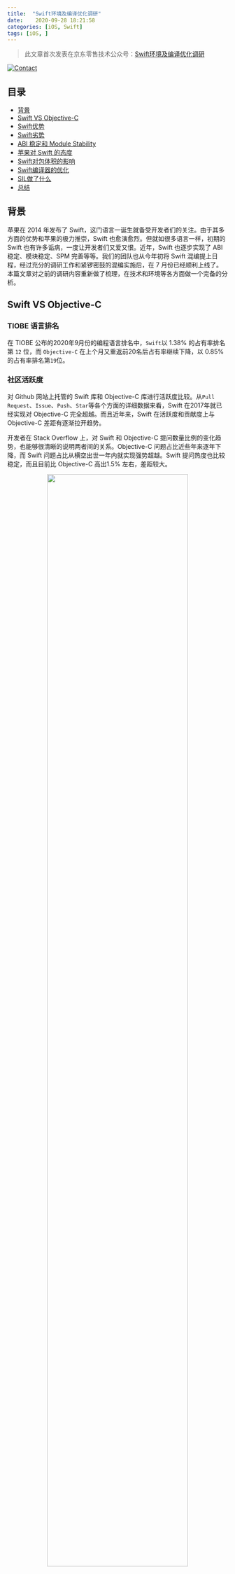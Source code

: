 ```yaml
---
title:  "Swift环境及编译优化调研"
date:    2020-09-28 18:21:58
categories: [iOS, Swift]
tags: [iOS, ]
---
```




> 此文章首次发表在京东零售技术公众号：[Swift环境及编译优化调研](https://mp.weixin.qq.com/s/cM4arazOf9npcO7Ws0fnJA)

[![Contact](https://img.shields.io/badge/contact-wangyanchang21-green.svg)](https://github.com/wangyanchang21)



## 目录

- [背景](#背景)
- [Swift VS Objective-C](#swift-vc-objective-c)
- [Swift优势](#swift优势)
- [Swift劣势](#swift劣势)
- [ABI 稳定和 Module Stability](#abi-稳定和-module-stability)
- [苹果对 Swift 的态度](#苹果对-swift-的态度)
- [Swift对包体积的影响](#swift对包体积的影响)
- [Swift编译器的优化](#swift编译器的优化)
- [SIL做了什么](#sil做了什么)
- [总结](#总结)



## 背景

苹果在 2014 年发布了 Swift，这门语言一诞生就备受开发者们的关注。由于其多方面的优势和苹果的极力推崇，Swift 也愈演愈烈。但就如很多语言一样，初期的 Swift 也有许多诟病，一度让开发者们又爱又恨。近年，Swift 也逐步实现了 ABI 稳定、模块稳定、SPM 完善等等。我们的团队也从今年初将 Swift 混编提上日程，经过充分的调研工作和紧锣密鼓的混编实施后，在 7 月份已经顺利上线了。本篇文章对之前的调研内容重新做了梳理，在技术和环境等各方面做一个完备的分析。




## Swift VS Objective-C

### TIOBE 语言排名

在 TIOBE 公布的2020年9月份的编程语言排名中，`Swift`以 1.38% 的占有率排名第 `12` 位，而 `Objective-C` 在上个月又重返前20名后占有率继续下降，以 0.85% 的占有率排名第`19`位。


### 社区活跃度

对 Github 网站上托管的 Swift 库和 Objective-C 库进行活跃度比较。从`Pull Request`、`Issue`、`Push`、`Star`等各个方面的详细数据来看，Swift 在2017年就已经实现对 Objective-C 完全超越。而且近年来，Swift 在活跃度和贡献度上与 Objective-C 差距有逐渐拉开趋势。

开发者在 Stack Overflow 上，对 Swift 和 Objective-C 提问数量比例的变化趋势，也能够很清晰的说明两者间的关系。Objective-C 问题占比近些年来逐年下降，而 Swift 问题占比从横空出世一年内就实现强势超越。Swift 提问热度也比较稳定，而且目前比 Objective-C 高出1.5% 左右，差距较大。

<center>
<img src="https://raw.githubusercontent.com/wangyanchang21/wangyanchang21.github.io/master/resource/swiftresearch/swift-env-compiler-3.png" width="80%" img/>
</center>


### Swift应用现状


想要得到 Swift 的实际应用现状，最直接的方式就是对 App Store 中的应用进行分析。然后，我们就基于8月1日的国内 App Store 应用免费排行榜，对前100名的应用进行了可执行文件的扫描分析。结果中已经实现 Swift 开发的有31个，没有实现的有69个，具体数据如下：


| 排名 |        应用        | 是否支持Swift |
| :--: | :----------------: | :-----------: |
|  1   |     个人所得税     |               |
|  2   |       拼多多       |               |
|  3   |     淘宝特价版     |               |
|  4   |     交管12123      |               |
|  5   |        钉钉        |               |
|  6   |        剪映        |       ✔       |
|  7   |        微信        |       ✔       |
|  8   |        微视        |       ✔       |
|  9   |     抖音短视频     |               |
|  10  |      腾讯会议      |               |
|  11  |      企业微信      |               |
|  12  |       支付宝       |               |
|  13  |        百度        |       ✔       |
|  14  |      七猫小说      |       ✔       |
|  15  |         QQ         |               |
|  16  |       爱奇艺       |       ✔       |
|  17  |      手机淘宝      |       ✔       |
|  18  |     快手极速版     |               |
|  19  |        美团        |               |
|  20  |      优酷视频      |       ✔       |
|  21  |        得物        |       ✔       |
|  22  |       芒果TV       |       ✔       |
|  23  |       58同城       |               |
|  24  |      高德地图      |               |
|  25  |      BOSS直聘      |               |
|  26  |      阿里巴巴      |               |
|  27  |    中国建设银行    |               |
|  28  |        快手        |               |
|  29  |    农行掌上银行    |               |
|  30  |       云闪付       |               |
|  31  |        闲鱼        |               |
|  32  |     闽政通APP      |       ✔       |
|  33  |       小红书       |       ✔       |
|  34  |      腾讯视频      |               |
|  35  |       QQ音乐       |               |
|  36  |    中国工商银行    |       ✔       |
|  37  |        京东        |       ✔       |
|  38  |     网易云音乐     |               |
|  39  |       安居客       |               |
|  40  |      手机天猫      |               |
|  41  |      京东金融      |               |
|  42  |      酷狗音乐      |               |
|  43  |      哔哩哔哩      |       ✔       |
|  44  |  中国银行手机银行  |       ✔       |
|  45  |      中国移动      |               |
|  46  |      贝壳找房      |               |
|  47  |      人人视频      |               |
|  48  |     抖音极速版     |               |
|  49  |      美图秀秀      |       ✔       |
|  50  |      QQ浏览器      |               |
|  51  |     WPS Office     |               |
|  52  |        陌声        |       ✔       |
|  53  |      轻颜相机      |       ✔       |
|  54  |      哈啰出行      |               |
|  55  |      百度网盘      |       ✔       |
|  56  |      驾考宝典      |               |
|  57  |     扫描全能王     |               |
|  58  |       学小易       |               |
|  59  |       天眼查       |               |
|  60  |        Soul        |       ✔       |
|  61  |        Keep        |       ✔       |
|  62  |       QQ邮箱       |               |
|  63  |      招商银行      |               |
|  64  |    WiFi万能钥匙    |               |
|  65  |      美团外卖      |               |
|  66  |        微博        |               |
|  67  |    邮储手机银行    |               |
|  68  |      UC浏览器      |               |
|  69  |      喜马拉雅      |               |
|  70  |        夸克        |               |
|  71  |     平安好车主     |               |
|  72  |        醒图        |       ✔       |
|  73  | 中国联通手机营业厅 |               |
|  74  |      网上国网      |               |
|  75  |      学习强国      |               |
|  76  |      大众点评      |               |
|  77  |      番茄小说      |               |
|  78  |       饿了么       |               |
|  79  |     搜狗输入法     |               |
|  80  |     铁路12306      |               |
|  81  |       作业帮       |               |
|  82  |        知位        |               |
|  83  |       懂车帝       |       ✔       |
|  84  |      掌上生活      |               |
|  85  |        识货        |       ✔       |
|  86  |        袋鼠        |               |
|  87  |     京东极速版     |               |
|  88  |      百度地图      |               |
|  89  |       货拉拉       |               |
|  90  |      苏宁易购      |               |
|  91  |        知乎        |       ✔       |
|  92  |      腾讯新闻      |       ✔       |
|  93  |      全民K歌       |               |
|  94  |      滴滴出行      |       ✔       |
|  95  |     万能遥控器     |               |
|  96  |       链工宝       |               |
|  97  |      今日头条      |       ✔       |
|  98  |      汽车之家      |               |
|  99  |      携程旅行      |       ✔       |
| 100  |     肯德基KFC      |       ✔       |


国内 App Store 应用免费排行榜数据分析如下：

```mermaid
pie title 中国区 Top 100 App Swift 支持度
"支持" : 31
"不支持" : 69
```


但对于美国 App Store 应用免费排行榜进行分析后，发现数据上基本与国内相反，使用Swift的应用占比81%，不包含Swift的仅有19%。国外开发者对于 Swift 的使用力度还是很高的，与国内的数据形成一个十分明显的对比，所以国内开发者整体对于 Swift 的支持度还是有一定差距的。

```mermaid
pie title 美国区 Top 100 App Swift 支持度
"支持" : 81
"不支持" : 19
```


由于只采样前100个应用，所以数据并不能精确说明 Swift 在 iOS 中的应用比例，只能作为一个参考。2019年开发者曾对国内外 Top 1000 的 App 做过同样的分析，他们的结论是国内使用 Swift 的 APP 占比约22%，美区使用 Swift 的 APP 占比约78%。



## Swift 优势

- 性能高、速度快

Swift 性能高，速度快，在复杂数据的处理上尤为明显。在 WWDC 2015 时苹果就曾发布过一组 Swift 和 ObjC 性能对比的数据。在 Richards 的基准测试中，Swift 的运行速度是 ObjC 的 4.29 倍。在 DeltaBlue 的基准测试中，Swift 的运行速度是 ObjC 的 2.67 倍。

<center>
<img src="https://raw.githubusercontent.com/wangyanchang21/wangyanchang21.github.io/master/resource/swiftresearch/swift-env-compiler-6.png" width="80%" img/>
</center>

Swfit 中的类分为值类型和引用类型，值类型是没有引用计数的，纯粹的值类型是存储于栈区的。Swift 中的 struct 能替代绝大数 ObjC 中的类，通过入栈出栈方式进行分配和销毁，大幅减少了在堆区内存的分配和回收，提高了效率。Swift 还在一些细节上做了内存优化，比如集合类型的 Copy-on-Write 特性。


- 安全性高

Swift 从设计之初就比基于 C 的语言更安全，另外还清除了不安全的代码。Swift 具有静态调度安全的特性，所以许多问题在编译时就能提前发现。
Swift 还是强类型语言，默认情况下 Swift 对象不能为 nil，只有在初始化之后才可以使用，否则便会编译报错。另外，可选类型(Optionals)是 Swift 专门设计用于支持对象为 nil 的场景的。这就使得代码更加安全、简洁，防止了许多由于 nil 而造成的运行时难以查找的崩溃问题。
Array、Dictionary、Set 集合类型以及其他的值类型，在一定程度上解决了一部分线程安全的问题，比如值类型的的存储属性、非全局的值类型变量等。
当代码中发生内存溢出时，编译器会发送诊断信息。比如，常量计算中的内存溢出是很难查找的，Swift 编译器会把这个错误信息警示于开发者，而不是取值错误。
从过往经验中来看，Swift 的整体崩溃率是低于 ObjC 的。这些强大的内置错误处理，给了 Swift 很高的安全性，但这一切都归根结底于 Swift 在编译器中所作的工作。

- 先进性

泛型、协议扩展在很大程度上提高了代码的复用率，使代码更加灵活。
元组、关联枚举、下标语法、自定义运算符、字面量语法等，这些 ObjC 不具备的特性，可以十分简单地实现场景定制化，让代码更加灵活自如。
结构体作为值类型的对象结构，可以满足绝大多数业务场景，做到更好的内存管理，也更符合线程安全的设计。
Swift 引入模块的概念，解决了 ObjC 中长久以来为人诟病的命名空间问题。访问权限由 private 到 open 分为五级，使模块间的调用把控力更容易掌握。
Swift 中闭包占有很重的戏份，但却拥有十分轻量级语法，许多便捷的高阶函数都是以闭包的形式展开进行的。这里面也体现了一些函数式编程的思想，而且其实所有的函数都可以作为一个闭包进行调用。

- 开发效率

Swift 指针的概念更加淡化了，内存管理也更加简单便利了，就连 ObjC 中需要手动管理的 CF 对象内存，也可以自动管理了。与 ObjC 相比，程序开发更傻瓜化，能让开发者有更多的精力放在业务逻辑层面，提升了开发效率。
通过 Swift Playgrounds，无需复杂的项目配置就可以快速建立一个 Swift 运行环境，并且支持 UI 调试。无需进行手动编译便可以快速反馈给开发者，所以在某些场景下提高了开发者的调试效率。


- 代码量减少

由于 Swift 语言简洁明确，实现同样的功能，代码量明显比 ObjC 有所减少，估计减少 15~30%。我们曾尝试把京东中几个具有独立业务的 ObjC 页面用 Swift 重写了，最终代码量降低了 20.13%。

- 跨平台

Swift 可以在所有的 Apple Platform 中开发使用，包括 iOS，macOS，watchOS 和 tvOS。除此之外，还支持 Linux、Windows、Ubuntu、CentOS 等平台。
Swift 从开发调试到二进制构建，再到打包分发，这些都已经完全集成在 Xcode 及其工具链中了。另外，Swift Package Manager 在 5.3 版本对二进制包分发和资源的打包的支持，使其跨品台的生态更加完整了。

- 广泛的应用

 Swift 在应用上很广泛，并不局限于苹果平台的开发。它有专门的团队 Swift Server Work Group (SSWG) 在从事服务端的建设，还有相应而生的后端框架 Perfect，Vapor 等。在人工智能领域 Swift for TensorFlow 的发展也如火如荼，还有 Web 前端、Linux等等。

- 开源、持续发展

Swift 是一门静态语言，面世以来就是开源的身份。苹果在 Swift Forums 和 Swift evolution 中广泛接受开发者们的建议和提案，这也促使着 Swift 近年来的飞快发展。苹果在 Swift 中倾尽心血，在短短几年时间内，语言完善和生态建立的速度之快，让业内人士瞠目结舌。但无论如何，Swift 还是一个很年轻的语言，而且它发展的脚步也不会停下。



## Swift 劣势

- 对于 Swift 混编工程来说，Swift 是可以无障碍调用 ObjC 的，但是反之不一定。虽然苹果的优化让 Swift 完美地兼容了 ObjC，但 Swift 中一些独有的特性，ObjC 是不能够支持的，在语言的转义过程中很容易出现问题，造成程序错误。
- Swift 工程在编译时长上一般大于 ObjC。主要原因是静态调度的 Swift 在编译期就需要做更多的工作，会做许多检查和优化。编译器在优化阶段，估计就要占用三分之一左右的编译时间。但目前 Xcode 中有一些 Swift 的编译选项，通过调整这些策略，编译时长上还是有一定的优化空间的。
- 单纯就某些简单的基础操作来说，如某些循环、拼接、元素增减等方面，Swift 速度上甚至不如 ObjC，但并不影响其复杂场景下以及整体的性能优势。
- 在 Swift5.0 之前，或者在低于 iOS 12.2 以下的操作系统中 Swift runtime 和标准库包仍然会打包到工程的包中，仍然占用和应用的包体积。



## ABI 稳定和 Module Stability

Swift5.0 开始，ABI 稳定。这意味着通过 Swift5.0 及以上的编译器编译出来的应用二进制，就可以运行在任意 Swift5.0 及以上的 swift runtime 上。ABI 稳定后，Swift runtime 和标准库已经植入 `macOS 10.14.4`、`iOS 12.2`、`watchOS 5.2` 及以上系统中。因此，已经使用 Swift 的应用包体积将会减少，一般来说可以减小 10M 左右。WWDC 大会上苹果发布数据来看，在 iOS 12.2 中更新为 Swift5.0 后，iOS 应用单从 Swift 库方面就减少 7.5M ，watchOS 应用单从 Swift 库就减少 11.6M。当然，这个数据不是一个定值，会由代码中调用的标准库的数量来决定。

<center>
<img src="https://raw.githubusercontent.com/wangyanchang21/wangyanchang21.github.io/master/resource/swiftresearch/swift-env-compiler-7.png" width="80%" img/>
</center>

根据苹果官方给出的数据，截止到 2020年6月17日，市场上所有 iPhone 中能支持 Swift runtime 内置的设备比例在 81%~94% 之间。因为从 iOS12.2 开始支持的，理论上来说这个值应该更接近 94%，估计在 90% 左右。而且，从长远角度来看，随着苹果系统的更新，这个数据也会越来越高。

Swift5.1 开始 Module Stability。这意味着使用不同版本编译器构建的 Swift 模块可以在同一个应用程序中一起使用。开发者可以使用第三方库，而不必担心它们使用的是哪个版本的 Swift 编译器。无论是 ABI 稳定还是模块稳定，对于开发者来说都是非常值得庆贺的事情。



## 苹果对 Swift 的态度

苹果官方的 SDK 中，纯 Swift 的框架已经越来越多，比如 Combine、SwiftUI、RealityKit、Create ML、CryptoKit 等等。这些都是苹果主推的技术，而且这些库不能被 Objective-C 直接混编。在 WWDC 2020 上，发布了新功能 App Widget 组件。值得注意的是，App Widget 开发仅限于 SwiftUI。

国外开发者 Alexandre Colucci 曾分析过苹果系统中 Swift 的使用情况。除了 Swift 库之外，iOS 13.1 中已经有 141 个二进制文件使用了 Swift。而且近两年来，增长速度惊人。

<center>
<img src="https://raw.githubusercontent.com/wangyanchang21/wangyanchang21.github.io/master/resource/swiftresearch/swift-env-compiler-8.png" width="80%" img/>
</center>

总之，自 WWDC 2019 以来，越来越多的框架和功能向纯 Swift 倾斜。另外，WWDC 的示例代码早已经不见 ObjC 的踪影，越来越多的系统 App 使用 Swift 重写，这些都明显地体现了苹果在 ObjC 向 Swift 跨进这件事情上的趋势和态度。



## Swift 对包体积的影响

### 空白工程对比

创建两个空白工程，分别对 ObjC 和 Swift 在 ABI 稳定前后的不同系统中做了一个对比，结果如下：

|  开发语言  | iOS系统  | ipa包体积 |
| :--------: | :------: | :-------: |
| Objctive-C | iOS 13.0 |   69KB    |
| Swift 5.1  | iOS 13.0 |   70KB    |
| Objctive-C | iOS 8.0  |   176KB   |
| Swift 5.1  | iOS 8.0  |   4.8MB   |

可以明显看出在 ABI 稳定后，由于内置了 Swift 标准库和 runtime 的缘故，包体积已经缩减了约 4.7M。但在 ABI 稳定前，还是需要内置到 ipa 包中的。


### 仅支持 Swift 混编环境的工程

对纯 ObjC 工程实施 Swift 环境支持后，不添加任何 Swift 代码。在一个 arm64 的设备下，LinkMap 中会增加如下内容：

|                动态/静态库                 |   大小   |
| :----------------------------------------: | :------: |
|              libswiftCore.tbd              |   32 B   |
|         libswiftCompatibility50.a          | 321	B |
| libswiftCompatibilityDynamicReplacements.a | 161	B |
|                   总大小                   |  514 B   |


根据可执行文件分析，得到新增的 Swift 相关动态链接库：

| 序号 |            动态链接库             |
| :--: | :-------------------------------: |
|  1   | LC_LOAD_DYLIB(libswiftCore.dylib) |

对于仅支持 Swift 环境的工程来说，只会链接 libswiftCore 这一个动态库，另外 LinkMap 中的库大小也还不到 1KB，基本可忽略不计。


### 实现 Swift 混编业务的工程

对纯 ObjC 工程实施 Swift 环境支持，且用 Swift 实现部分业务后。在一个 arm64 的设备下，LinkMap 中会增加如下内容：

|                动态/静态库                 |   大小   |
| :----------------------------------------: | :------: |
|              libswiftCore.tbd              | 2.05 KB  |
|           libswiftFoundation.tbd           |  448 B   |
|            libswiftDispatch.tbd            |  256 B   |
|             libswiftUIKit.tbd              |   96 B   |
|           libswiftObjectiveC.tbd           | 64	B  |
|         libswiftCompatibility50.a          | 321	B |
| libswiftCompatibilityDynamicReplacements.a |  161 B   |
|                   总大小                   | 3.36 KB  |


根据可执行文件分析，得到新增的 Swift 相关动态链接库：

| 序号 |                动态链接库                 |
| :--: | :---------------------------------------: |
|  1   |     LC_LOAD_DYLIB(libswiftCore.dylib)     |
|  2   | LC_LOAD_DYLIB(libswiftCoreGraphics.dylib) |
|  3   |   LC_LOAD_DYLIB(libswiftDispatch.dylib)   |
|  4   |  LC_LOAD_DYLIB(libswiftFoundation.dylib)  |
|  5   |  LC_LOAD_DYLIB(libswiftObjectiveC.dylib)  |
|  6   |    LC_LOAD_DYLIB(libswiftUIKit.dylib)     |

对比仅支持 Swift 环境的工程，多了许多动态库，这些就是项目中用到的 Swift 标准动态库。这也是为什么在 ABI 稳定前，随着涉及到越来越多的 Swift 标准动态库，包体积在不断增加的原因。另外 LinkMap 相应增长的大小只有 2.85KB，所以这个数值还是基本可以忽略不计的。



## Swift 编译器的优化

相比 ObjC 来说，编译器性能更高、速度更快，也更加安全。究其根本，Swift 一切的优越之处，都源于其经过无数优化的 Swift 编译器。首先在 C、C++、Objective-C 工程中，编译器前端使用的是 clang，后端使用的 LLVM。而在 Swift 中的编译器前端所使用的是 swift，后端同样是使用的 LLVM。惟一的区别就在于编译器前端的不同，也就是 clang 和 swift 的区别。


### clang 编译前端

<center>
<img src="https://raw.githubusercontent.com/wangyanchang21/wangyanchang21.github.io/master/resource/swiftresearch/swift-env-compiler-9.png" width="80%" img/>
</center>

上图修改于苹果公司 Swift 高级编译器工程师 Joe Groff 在 LLVM 开发者大会的分享的内容。其实 clang 有以下几个缺点：

- 在源码和 LLVM IR 之间存在的巨大的抽象空间
- IR (Intermidiate Resprsentation) 并不适用与源码级别的分析
- CFG (Control Flow Graph) 缺乏精度
- CFG 偏离了编译流程的主路径
- 在 CFG 和 IR 降级中存在许多重复的工作


### swift 编译前端

然而，SIL 的设计就将这些问题全部解决。swift 是一个包含 clang 然后又做了许多优化的编译器前端，它的核心是 Swift Intermediate Language (SIL)。SIL 是 Swift 编译器在 AST（Abstract Syntax Tree）和 LLVM IR 之间的中间表示。也可以说 Swift 语言的绝大部分特性都取决于 SIL 所做的优化。

<center>
<img src="https://raw.githubusercontent.com/wangyanchang21/wangyanchang21.github.io/master/resource/swiftresearch/swift-env-compiler-10.png" width="80%" img/>
</center>

上图中从 SILGen 到 IRGen 的过程，是与 clang 前端不同的功能。Swift 编译器将分析的过程植入编译流程主路径，SIL 很好地弥补了 AST 到 LLVM IR 之间的空间。

SILGen 将词法语义分析后的 AST 生成未加工的 SIL，在 SIL 内部经过一些列的分析、诊断、优化等操作并生成标准的 SIL，然后 IRGen 在将标准的 SIL 降级为 LLVM IR，交付于编译器后端。在这个过程中，重中之重是 SIL 的分析和高级优化部分。分析工作主要是对数据流强制执行 Swift 语言要求的诊断，比如变量明确初始化、代码可达性等。高级优化工作包括引用计数优化、内存分配优化、动态方法去虚拟化、内联优化、泛型特化等等。



## SIL 做了什么

Swift 语言的核心就在于 SIL，前文中描述过 SIL 的功能了，究其根本就是分析和高级优化。这些优化可以归纳为下图中诸多方面。本节以性能优化为主，对其中部分优化展开阐述。

<center>
<img src="https://raw.githubusercontent.com/wangyanchang21/wangyanchang21.github.io/master/resource/swiftresearch/swift-env-compiler-11.png" width="80%" img/>
</center>

### 内存管理

Swfit 中的类分为值类型和引用类型，值类型是没有引用计数的，纯粹的值类型是存储于栈区的。struct 是 Swift 标准的值类型，也是官方推荐优先考虑使用的类型，它能够取代 ObjC 中大部分业务场景中的类。使用值类型时，仅仅通过入栈和出栈的方式来分配和销毁，无需引用计数。相对于堆区需要进行内存开辟、内存回收、引用计数管理，效率明显提升。在 ObjC 中一个对象类型的内存布局结构是，栈区存储指针，堆区存储内容。堆区在数据访问时，也要先通过栈区取值，然后通过指针找到对应堆区地址获取内容。所以值类型在数据访问时，也减少了一层数据读取，效率上也得到了提升。

<center>
<img src="https://raw.githubusercontent.com/wangyanchang21/wangyanchang21.github.io/master/resource/swiftresearch/swift-env-compiler-12.png" width="80%" img/>
</center>


### copy-on-write

对于值类型来说，当把某个变量赋值给另外一个变量时，这应该是一个拷贝的过程，会把内容拷贝到另一块内存中，所以两个变量对应了两块内存区域。但 Swift 对这里做了一些优化，即 copy-on-write，这一个懒加载的思路。当变量完成拷贝时，其实会共用一块内存，只有当第二个变量做出修改时，才会发生实际的拷贝行为。这只是 Swift 关于对内存诸多优化中的一个。

<center>
<img src="https://raw.githubusercontent.com/wangyanchang21/wangyanchang21.github.io/master/resource/swiftresearch/swift-env-compiler-13.png" width="80%" img/>
</center>


### 内联优化

在函数的调用过程可以解释为一个指令在函数地址来回跳转的过程。在某个函数中调用另一个函数时，指令就会跳转到被调用函数的入口地址，执行完成后指令再跳回原函数，继续执行后面的代码。Swift 编译器会将引用透明的函数进行强制内联，在编译期，编译器就会将被调用函数的代码副本放置在函数调用的位置。这样在运行时，就减少了指令的跳转，提升了执行效率。

编译器内联优化前代码：

```swift
func getSomeNumber() -> Int {
    return getOnHundred()
}

func getOnHundred() -> Int {
    return 100
}
```

编译器内联优化后代码：

```swift
func getSomeNumber() -> Int {
    return 100
}
```

### 泛型原理、泛型特化

泛型是 Swift 中提升代码复用率的利器。泛型函数在执行过程中需要以 `Protocol Witness Table` 作为协议函数的管理者、`Value Witness Table` 作为生命周期管理者，动态创建 `Existential Container` 作为实际数据的管理者，然后才能让泛型对象执行正确的泛型函数。这个动态的过程，是泛类型的实现的核心，底层原理依赖于 Swift 中的协议。下图是编译器对泛型原理的伪代码，不是本文重点，就不过多讨论了。

<center>
<img src="https://raw.githubusercontent.com/wangyanchang21/wangyanchang21.github.io/master/resource/swiftresearch/swift-env-compiler-14.png" width="80%" img/>
</center>

那么问题来了，既然是在运行时动态化调用，又执行了许多类型和协议相关的处理，那么执行效率一定低于静态化的方式。然而，泛型特化就是编译器为这个场景做的优化。

```swift
protocol Animal {
    func eat()
}

struct Cat: Animal {
    func eat() {
        print("cat is eating")
    }
}

struct Dog: Animal {
    func eat() {
        print("dog is eating")
    }
}
```

Cat 和 Dog 都是遵循并实现了 Animal 协议的类型，以它们为例，来实现一个泛型的函数，并进行调用。

```swift
// 泛型函数
func doSomeThing<T: Animal>(someAnimal: T) {
    someAnimal.eat()    // 如上文所述，其实编译器在这里做了许多动态性处理
}

// 泛型函数调用
doSomeThing(someAnimal: Cat())
doSomeThing(someAnimal: Dog())
```

泛型特化就是把泛型函数进行特定化处理，让其可以在不影响协议执行的情况下，减少诸多事务的处理，降低动态性。编译器优化后的代码大致如下：

```swift
// 泛型特化后函数
func doSomeThingOfCat(someAnimal: Cat) {
    someAnimal.eat()
}
func doSomeThingOfDog(someAnimal: Dog) {
    someAnimal.eat()
}

// 泛型特化后函数调用
doSomeThingOfCat(someAnimal: Cat())
doSomeThingOfDog(someAnimal: Dog())
```

假如再加上函数内联的优化，可能会是这样：

```swift
// 泛型特化、内联优化后
func doSomeThingOfCat(someAnimal: Cat) {
    print("cat is eating")
}
func doSomeThingOfDog(someAnimal: Dog) {
    print("dog is eating")
}
```

泛型特化后代码执行效率得到不少提升，但是在某些场景下，诸如泛型特化、函数内联等操作编译器是不能实现的。原因在于编译器的非模块化编译模式，不允许编译器了解当前文件外的代码，这就导致编译器不会去进行优化。


### 编译模式

Swift 的编译模式有两种，一种是 `Incremental`，是以单个文件作为编译单元，进行增量编译。编译器读取解析源文件后，进行一些优化调整，生成机器可识别的汇编代码并写一个 `.o` 或者目标文件中。最后再由 `linker` 将多个目标文件合并到可执行文件或动态库中。

<center>
<img src="https://raw.githubusercontent.com/wangyanchang21/wangyanchang21.github.io/master/resource/swiftresearch/swift-env-compiler-15.png" width="80%" img/>
</center>

在这种情况下，编译器优化的范围只是当前文件，这就把优化范围限制在当前文件中，所以编译就无法进行跨文件的深度优化。Swift 3 开始支持另一种编译模式，`whole-module-optimization`（-wmo），这将会以整个模块作为优化单元，这意味着编译器会了解所有代码实现，它可以针对上下文实施具体优化。这些优化包括函数内联优化、泛型特化、函数派发方式优化（文章后面会有描述）等。

<center>
<img src="https://raw.githubusercontent.com/wangyanchang21/wangyanchang21.github.io/master/resource/swiftresearch/swift-env-compiler-16.png" width="80%" img/>
</center>

那 wmo 是不是就不会增量编译了？其实在 SIL 将整个模块进行优化后，模块又会被拆分，LLVM 后端会在多个线程中把拆分的部分进行处理。所以，即使在 wmo 下，编译器也可以并行、增量地执行大部分编译工作。

<center>
<img src="https://raw.githubusercontent.com/wangyanchang21/wangyanchang21.github.io/master/resource/swiftresearch/swift-env-compiler-17.png" width="80%" img/>
</center>


### 函数调度

Swift 是一门静态语言，但并不能说明只有静态调度，它一样也存在动态调度的情况。但本文所指的动态调度并不是 ObjC 中动态消息发送，而是虚函数表的调用方式，即 virtual method table（V-Table），这里不做展开讨论。

静态调度在编译期就已经决定了，在运行时直接执行代码实现，而且编译器还会进行一系列的优化，比如内联等。动态调度是在编译期无法决定执行那些代码实现，只能在运行时根据上下文环境决定跳转到代码的实现。我们都了解静态调度的效率要高于动态调度。对于 Swift 来说，动态调度本质上比静态调度的效率相差并不大，但动态调度会造成 SIL 不能对这些函数进行进一步优化。这些优化的缺失，才是效率差距拉大的根本原因。

为什么 Swift 要比 ObjC 要快呢？对于 ObjC 来说，编译器无法通过消息发送来消除动态调度，也无法执行任何分析、无法内联。而在 Swift 中，编译器有更多的信息，在许多情况下可以消除这些动态调度，从而带来了性能和运行速度的提升。


#### class 的调度方式

在 Swift 中，class 类型可以拥有继承关系的，一旦发生继承关系，编译器就可能在编译器不能决定执行过程，产生动态调度的情况。实现一个访问限制为 open 的 Person 类，并定义一个以 Person 作为入参的函数。

```swift
open class Person {
    var name = ""
    func eat() {}
}

func doAnyThing(per: Person) {
    print("He is \(per.name)")
    per.eat()
}
```

但对于编译器来说，执行到 doAnyThing() 函数时，并不能确定当前这个对象的具体类型。所以就需要编译器先通过动态查询当前类型和该类型静态内存上的虚函数表，其中包含指向要执行函数实现的正确指针。具体编译器实现的伪代码如下：

```swift
func doAnyThing(per: Person) {
    let nameGetter = Person.nameGetter(per)
    print("He is \(nameGetter(per))")
    let eatMethod = Person.noiseMethod(per)
    eatMethod(per)
}
```

那么 class 类型就一定是动态调度吗？不是的，如果编译器了解到当前类的函数没有被 override 的，就会自动优化到静态调度的方案，直接执行该类型的函数，达到提升效率的目的。


#### struct 的调度方式

struct 没有引用计数，不存在继承关系，也无需 V-Table，所以在函数的调度方式上，一定是静态的。但有一个需要注意的地方，这些函数不包括遵循协议的函数。因为协议函数的底层实现，是依赖 Witness Tables 的机制实现的，一部分可以做到静态调度，大部分需要动态调度。这里就不做展开讨论了。
前文中也已经介绍过了，静态调度的函数，一定会最大程度上支持编译器的优化。所以 struct 不仅在调度方式上比较高效，在优化程度上也比较彻底，这也就决定了一般情况下的 struct 性能较好。


### 数组越界检查


对于数组来说，会检查数组的读取或者写入范围是否发生越界行为，为代码提供保护。一旦越界，就会发生诊断信息，而不是发生取值错误。下面以官方给出的例子进行解释。

```swift 
for i in 0..< n {
    precondition (i < length)
    A[i] ^= 13
}
```

目前，而且 Swift 团队还将此检查提前到循环之外，将从时间复杂度从之前的O(n)优化为现在的O(1)了。即使在巨大的循环次数时，检查的成本也可以忽略不计。

```swift
precondition (i < length)
    for i in 0..< n {	
    A[i] ^= 13
}
```

### 常量溢出检查

如果常量表达式在计算过程中发生溢出，就会发出诊断信息，防止造成取值错误。

```swift
var max = Int.max
max = max + 1 
```

### 函数返回分析

函数返回分析可验证每个函数在其路径上的返回值，确保返回值与函数定义的类型一致。也可以理解为代码可达性检测的一种，如果编译器检查发现不一致或者无返回值，编译器就会在发出 unreachable 指令，提示开发者数据流的错误信息。这也就更能体现出 Swift 是一门强类型语言了。


## 总结

从语言活跃、社区活跃、应用现状等方面，与 Objective-C 做了详细对比，足以说明 Swift 开发环境已经完备。就优劣势而言，Swift 更为安全、高效、先进、简洁，利远大于弊。另外，苹果对于开源的 Swift 持续不断的改进，尤其是近一年来的重大更新，使我们欢呼雀跃。从跨平台的角度来看，笔者认为苹果对于 Swift 的战略定位绝不止 Apple Platform、也不止前端、后台、人工智能领域。总之，Swift 还很年轻，对于它来说才刚刚开始，但对于 Apple 开发者来说 Swift 的时代早已到来。若再问何时出发，不如就在今天。





## 相关资料

- [Swift 官方文档](https://swift.org)
- [苹果开发者官网](https://developer.apple.com/)
- [TIOBE](https://www.tiobe.com/)
- [GitHub](https://github.com/)
- [Stack Over Flow](https://stackoverflow.com)
- [Swift Compiler](https://swift.org/swift-compiler/#compiler-architecture)
- [swift docs](https://github.com/apple/swift/tree/master/docs)
- [LLVM](http://www.aosabook.org/en/llvm.html)
- [clang - the Clang C, C++, and Objective-C compiler](https://clang.llvm.org/docs/CommandGuide/clang.html)
- [2015 LLVM Developers’ Meeting: Joseph Groff & Chris Lattner “Swift's High-Level IR: A Case Study..."](https://www.youtube.com/watch?v=Ntj8ab-5cvE&feature=youtu.be)
- [High-Level Optimizations in SIL](https://apple-swift.readthedocs.io/en/latest/HighLevelSILOptimizations.html#)
- [Optimizing Swift Performance](https://developer.apple.com/videos/play/wwdc2015/409/)
- [Whole-Module Optimization](https://swift.org/blog/whole-module-optimizations/)
- [Apple’s use of Swift and SwiftUI in iOS 15](https://blog.timac.org/2021/1219-state-of-swift-and-swiftui-ios15/)






-------

欢迎指正, [wangyanchang21](https://github.com/wangyanchang21).

